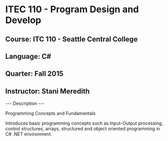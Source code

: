 # ITEC 110 - Program Design and Develop
## Course:      ITC 110 - Seattle Central College
## Language:    C#
## Quarter:     Fall 2015
## Instructor:  Stani Meredith

--- Description ---

Programming Concepts and Fundamentals

Introduces basic programming concepts such as Input-Output processing, control structures, arrays, structured and object oriented programming in C# .NET environment.
